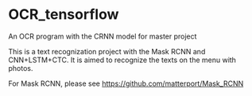 # OCR_tensorflow
An OCR program with the CRNN model for master project

This is a text recognization project with the Mask RCNN and CNN+LSTM+CTC. It is aimed to recognize the texts on the menu with photos.

For Mask RCNN, please see https://github.com/matterport/Mask_RCNN

